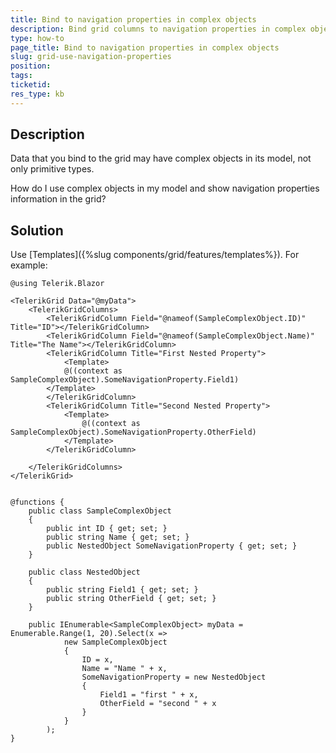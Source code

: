 ```yaml
---
title: Bind to navigation properties in complex objects
description: Bind grid columns to navigation properties in complex objects
type: how-to
page_title: Bind to navigation properties in complex objects
slug: grid-use-navigation-properties
position: 
tags: 
ticketid: 
res_type: kb
---
```


## Description

Data that you bind to the grid may have complex objects in its model, not only primitive types.

How do I use complex objects in my model and show navigation properties information in the grid?

## Solution

Use [Templates]({%slug components/grid/features/templates%}). For example:

````CSHTML
@using Telerik.Blazor

<TelerikGrid Data="@myData">
	<TelerikGridColumns>
		<TelerikGridColumn Field="@nameof(SampleComplexObject.ID)" Title="ID"></TelerikGridColumn>
		<TelerikGridColumn Field="@nameof(SampleComplexObject.Name)" Title="The Name"></TelerikGridColumn>
		<TelerikGridColumn Title="First Nested Property">
			<Template>
			@((context as SampleComplexObject).SomeNavigationProperty.Field1)
		</Template>
		</TelerikGridColumn>
		<TelerikGridColumn Title="Second Nested Property">
			<Template>
				@((context as SampleComplexObject).SomeNavigationProperty.OtherField)
			</Template>
		</TelerikGridColumn>

	</TelerikGridColumns>
</TelerikGrid>


@functions {
	public class SampleComplexObject
	{
		public int ID { get; set; }
		public string Name { get; set; }
		public NestedObject SomeNavigationProperty { get; set; }
	}

	public class NestedObject
	{
		public string Field1 { get; set; }
		public string OtherField { get; set; }
	}

	public IEnumerable<SampleComplexObject> myData = Enumerable.Range(1, 20).Select(x =>
			new SampleComplexObject
			{
				ID = x,
				Name = "Name " + x,
				SomeNavigationProperty = new NestedObject
				{
					Field1 = "first " + x,
					OtherField = "second " + x
				}
			}
		);
}
````


